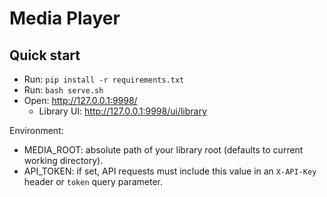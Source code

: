 # Media Player

## Quick start

- Run: `pip install -r requirements.txt`
- Run: `bash serve.sh`
- Open: http://127.0.0.1:9998/
  - Library UI: http://127.0.0.1:9998/ui/library

Environment:
- MEDIA_ROOT: absolute path of your library root (defaults to current working directory).
- API_TOKEN: if set, API requests must include this value in an `X-API-Key` header or
  `token` query parameter.
